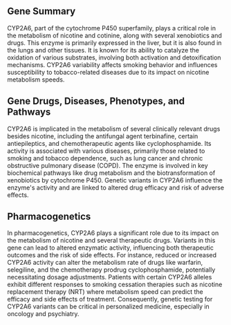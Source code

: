 ## Gene Summary
CYP2A6, part of the cytochrome P450 superfamily, plays a critical role in the metabolism of nicotine and cotinine, along with several xenobiotics and drugs. This enzyme is primarily expressed in the liver, but it is also found in the lungs and other tissues. It is known for its ability to catalyze the oxidation of various substrates, involving both activation and detoxification mechanisms. CYP2A6 variability affects smoking behavior and influences susceptibility to tobacco-related diseases due to its impact on nicotine metabolism speeds.

## Gene Drugs, Diseases, Phenotypes, and Pathways
CYP2A6 is implicated in the metabolism of several clinically relevant drugs besides nicotine, including the antifungal agent terbinafine, certain antiepileptics, and chemotherapeutic agents like cyclophosphamide. Its activity is associated with various diseases, primarily those related to smoking and tobacco dependence, such as lung cancer and chronic obstructive pulmonary disease (COPD). The enzyme is involved in key biochemical pathways like drug metabolism and the biotransformation of xenobiotics by cytochrome P450. Genetic variants in CYP2A6 influence the enzyme's activity and are linked to altered drug efficacy and risk of adverse effects.

## Pharmacogenetics
In pharmacogenetics, CYP2A6 plays a significant role due to its impact on the metabolism of nicotine and several therapeutic drugs. Variants in this gene can lead to altered enzymatic activity, influencing both therapeutic outcomes and the risk of side effects. For instance, reduced or increased CYP2A6 activity can alter the metabolism rate of drugs like warfarin, selegiline, and the chemotherapy prodrug cyclophosphamide, potentially necessitating dosage adjustments. Patients with certain CYP2A6 alleles exhibit different responses to smoking cessation therapies such as nicotine replacement therapy (NRT) where metabolism speed can predict the efficacy and side effects of treatment. Consequently, genetic testing for CYP2A6 variants can be critical in personalized medicine, especially in oncology and psychiatry.